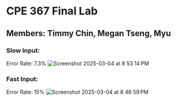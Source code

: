 # CPE 367 Final Lab
## Members: Timmy Chin, Megan Tseng, Myu

### Slow Input:

Error Rate: 7.3%
![Screenshot 2025-03-04 at 8 53 14 PM](https://github.com/user-attachments/assets/44e99b4c-79a4-43b4-8494-1029f3e67f16)

### Fast Input:

Error Rate: 15%
![Screenshot 2025-03-04 at 8 46 59 PM](https://github.com/user-attachments/assets/cc982118-ab8e-432b-8ef1-67986a337fcc)
